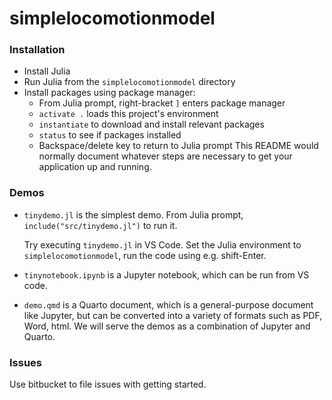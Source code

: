 # simplelocomotionmodel #

### Installation
* Install Julia
* Run Julia from the `simplelocomotionmodel` directory
* Install packages using package manager:
    * From Julia prompt, right-bracket `]` enters package manager
    * `activate .` loads this project's environment
    * `instantiate` to download and install relevant packages
    * `status` to see if packages installed
    * Backspace/delete key to return to Julia prompt
This README would normally document whatever steps are necessary to get your application up and running.

### Demos
* `tinydemo.jl` is the simplest demo. From Julia prompt, `include("src/tinydemo.jl")` to run it.
  
    Try executing `tinydemo.jl` in VS Code. Set the Julia environment to `simplelocomotionmodel`, run the code using e.g. shift-Enter.
* `tinynotebook.ipynb` is a Jupyter notebook, which can be run from VS code.
* `demo.qmd` is a Quarto document, which is a general-purpose document like Jupyter, but can be converted into a variety of formats such as PDF, Word, html. We will serve the demos as a combination of Jupyter and Quarto.
### Issues
Use bitbucket to file issues with getting started.